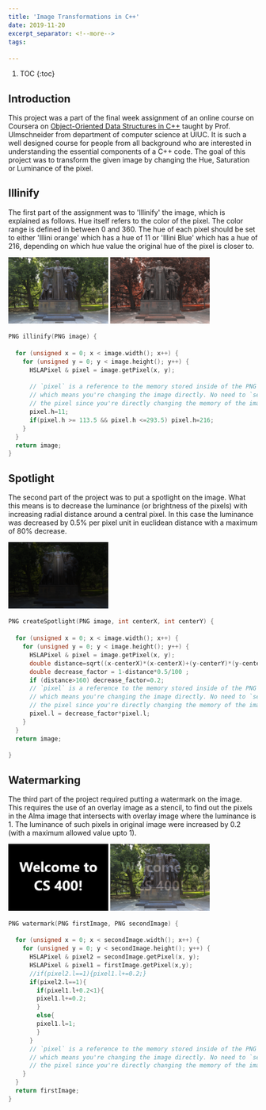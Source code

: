 ```yaml
---
title: 'Image Transformations in C++'
date: 2019-11-20
excerpt_separator: <!--more-->
tags:

---
```


1. TOC
{:toc}

## Introduction

This project was a part of the final week assignment of an online course on Coursera on [Object-Oriented Data Structures in C++](https://www.coursera.org/learn/cs-fundamentals-1) taught by Prof. Ulmschneider from department of computer science at UIUC. It is such a well designed course for people from all background who are interested in understanding the essential components of a C++ code. The goal of this project was to transform the given image by changing the Hue, Saturation or Luminance of the pixel.

## Illinify
The first part of the assignment was to 'Illinify' the image, which is explained as follows. Hue itself refers to the color of the pixel. The color range is defined in between 0 and 360. The hue of each pixel should be set to either 'Illini orange' which has a hue of 11 or 'Illini Blue' which has a hue of 216, depending on which hue value the original hue of the pixel is closer to.
                                                                    
<img src="/assets/alma.png" width="40%"> <img src="/assets/out-illinify.png" width="40%">

```cpp
PNG illinify(PNG image) {

  for (unsigned x = 0; x < image.width(); x++) {
    for (unsigned y = 0; y < image.height(); y++) {
      HSLAPixel & pixel = image.getPixel(x, y);

      // `pixel` is a reference to the memory stored inside of the PNG `image`,
      // which means you're changing the image directly. No need to `set`
      // the pixel since you're directly changing the memory of the image.
      pixel.h=11;
      if(pixel.h >= 113.5 && pixel.h <=293.5) pixel.h=216;
    }
  }
  return image;
}
```

## Spotlight
The second part of the project was to put a spotlight on the image. What this means is to decrease the luminance (or brightness of the pixels) with increasing radial distance around a central pixel. In this case the luminance was decreased by 0.5% per pixel unit in euclidean distance with a maximum of 80% decrease.

<img src="/assets/out-spotlight.png" width="40%">

```cpp
PNG createSpotlight(PNG image, int centerX, int centerY) {

  for (unsigned x = 0; x < image.width(); x++) {
    for (unsigned y = 0; y < image.height(); y++) {
      HSLAPixel & pixel = image.getPixel(x, y);
      double distance=sqrt((x-centerX)*(x-centerX)+(y-centerY)*(y-centerY));
      double decrease_factor = 1-distance*0.5/100 ;
      if (distance>160) decrease_factor=0.2;
      // `pixel` is a reference to the memory stored inside of the PNG `image`,
      // which means you're changing the image directly. No need to `set`
      // the pixel since you're directly changing the memory of the image.
      pixel.l = decrease_factor*pixel.l;
    }
  }
  return image;
  
}
```

## Watermarking
The third part of the project required putting a watermark on the image. This requires the use of an overlay image as a stencil, to find out the pixels in the Alma image that intersects with overlay image where the luminance is 1. The luminance of such pixels in original image were increased by 0.2 (with a maximum allowed value upto 1).

<img src="/assets/overlay.png" width="40%"> <img src="/assets/out-watermark.png" width="40%">

```cpp
PNG watermark(PNG firstImage, PNG secondImage) {

  for (unsigned x = 0; x < secondImage.width(); x++) {
    for (unsigned y = 0; y < secondImage.height(); y++) {
      HSLAPixel & pixel2 = secondImage.getPixel(x, y);
      HSLAPixel & pixel1 = firstImage.getPixel(x,y);
      //if(pixel2.l==1){pixel1.l+=0.2;}
      if(pixel2.l==1){
        if(pixel1.l+0.2<1){
        pixel1.l+=0.2;
        }
        else{
        pixel1.l=1;
        }
      }
      // `pixel` is a reference to the memory stored inside of the PNG `image`,
      // which means you're changing the image directly. No need to `set`
      // the pixel since you're directly changing the memory of the image.
    }
  }
  return firstImage;
}
```
